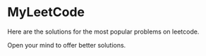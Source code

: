 # MyLeetCode
Here are the solutions for the most popular problems on leetcode.

Open your mind to offer better solutions.